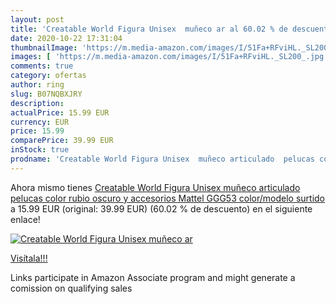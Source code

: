 ```yaml
---
layout: post
title: 'Creatable World Figura Unisex  muñeco ar al 60.02 % de descuento'
date: 2020-10-22 17:31:04
thumbnailImage: 'https://m.media-amazon.com/images/I/51Fa+RFviHL._SL200_.jpg'
images: [ 'https://m.media-amazon.com/images/I/51Fa+RFviHL._SL200_.jpg' ]
comments: true
category: ofertas
author: ring
slug: B07NQBXJRY
description:
actualPrice: 15.99 EUR
currency: EUR
price: 15.99
comparePrice: 39.99 EUR
inStock: true
prodname: 'Creatable World Figura Unisex  muñeco articulado  pelucas color rubio oscuro y accesorios  Mattel GGG53    color/modelo surtido'
---
```


Ahora mismo tienes [Creatable World Figura Unisex  muñeco articulado  pelucas color rubio oscuro y accesorios  Mattel GGG53    color/modelo surtido](https://www.amazon.es/dp/B07NQBXJRY/?tag=tolees-21) a 15.99 EUR (original: 39.99 EUR) (60.02 %  de descuento) en el siguiente enlace!

[![Creatable World Figura Unisex  muñeco ar](https://m.media-amazon.com/images/I/51Fa+RFviHL._SL200_.jpg)](https://www.amazon.es/dp/B07NQBXJRY/?tag=tolees-21)

[Visítala!!!](https://www.amazon.es/dp/B07NQBXJRY/?tag=tolees-21)

Links participate in Amazon Associate program and might generate a comission on qualifying sales
